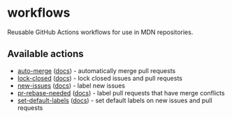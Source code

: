 # workflows

Reusable GitHub Actions workflows for use in MDN repositories.

## Available actions

- [auto-merge](.github/workflows/auto-merge.yml) ([docs](docs/auto-merge.md)) - automatically merge pull requests
- [lock-closed](.github/workflows/lock-closed.yml) ([docs](docs/lock-closed.md)) - lock closed issues and pull requests
- [new-issues](.github/workflows/new-issues.yml) ([docs](docs/new-issues.md)) - label new issues
- [pr-rebase-needed](.github/workflows/pr-rebase-needed.yml) ([docs](docs/pr-rebase-needed.md)) - label pull requests that have merge conflicts
- [set-default-labels](.github/workflows/set-default-labels.yml) ([docs](docs/set-default-labels.md)) - set default labels on new issues and pull requests
